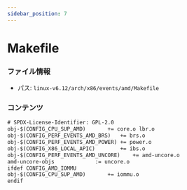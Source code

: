 ```yaml
---
sidebar_position: 7
---
```

# Makefile

### ファイル情報

- パス: `linux-v6.12/arch/x86/events/amd/Makefile`

### コンテンツ

```txt
# SPDX-License-Identifier: GPL-2.0
obj-$(CONFIG_CPU_SUP_AMD)		+= core.o lbr.o
obj-$(CONFIG_PERF_EVENTS_AMD_BRS)	+= brs.o
obj-$(CONFIG_PERF_EVENTS_AMD_POWER)	+= power.o
obj-$(CONFIG_X86_LOCAL_APIC)		+= ibs.o
obj-$(CONFIG_PERF_EVENTS_AMD_UNCORE)	+= amd-uncore.o
amd-uncore-objs				:= uncore.o
ifdef CONFIG_AMD_IOMMU
obj-$(CONFIG_CPU_SUP_AMD)		+= iommu.o
endif

```
